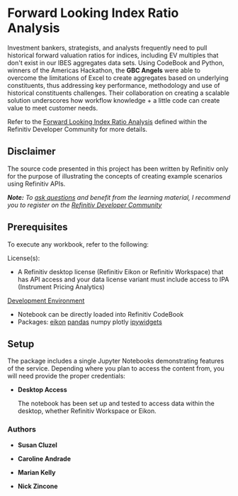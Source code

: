 # Forward Looking Index Ratio Analysis
Investment bankers, strategists, and analysts frequently need to pull historical forward valuation ratios for indices, including EV multiples that don't exist in our IBES aggregates data sets. Using CodeBook and Python, winners of the Americas Hackathon, the **GBC Angels** were able to overcome the limitations of Excel to create aggregates based on underlying constituents, thus addressing key performance, methodology and use of historical constituents challenges. Their collaboration on creating a scalable solution underscores how workflow knowledge + a little code can create value to meet customer needs.

Refer to the [Forward Looking Index Ratio Analysis]() defined within the Refinitiv Developer Community for more details.

## <a id="disclaimer"></a>Disclaimer

The source code presented in this project has been written by Refinitiv only for the purpose of illustrating the concepts of creating example scenarios using Refinitiv APIs.

***Note:** To [ask questions](https://community.developers.refinitiv.com/index.html) and benefit from the learning material, I recommend you to register on the [Refinitiv Developer Community](https://developers.refinitiv.com)*

## <a name="prerequisites"></a>Prerequisites

To execute any workbook, refer to the following:

License(s):

- A Refinitiv desktop license (Refinitiv Eikon or Refinitiv Workspace) that has API access and your data license variant must include access to IPA (Instrument Pricing Analytics)


[Development Environment](https://developers.refinitiv.com/en/api-catalog/eikon/eikon-data-api/tutorials#setting-up-a-python-development-environment)

- Notebook can be directly loaded into Refinitiv CodeBook
- Packages: [eikon](https://pypi.org/project/eikon/) [pandas](https://pypi.org/project/pandas/) numpy plotly [ipywidgets](https://ipywidgets.readthedocs.io/en/latest/)

## <a name="setup"></a>Setup

The package includes a single Jupyter Notebooks demonstrating features of the service.  Depending where you plan to access the content from, you will need provide the proper credentials:

* **Desktop Access**

  The notebook has been set up and tested to access data within the desktop, whether Refinitiv Workspace or Eikon.

  

### <a id="authors"></a>Authors

* **Susan Cluzel**

* **Caroline Andrade**

* **Marian Kelly**

* **Nick Zincone**

  

